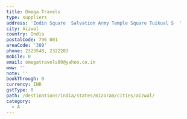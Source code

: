```yaml
---
title: Omega Travels
type: suppliers
address: 'Zodin Square  Salvation Army Temple Square Tuikual S  '
city: Aizwal
country: India
postalCode: 796 001
areaCode: '389'
phone: 2323548, 2322283
mobile: 0
email: omegatravels89@yahoo.co.in
www: ''
note: ''
bookThrough: 0
currency: INR
gstType: 0
path: /destinations/india/states/mizoram/cities/aizwal/
category:
  - A
---
```


